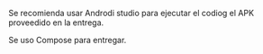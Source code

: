 Se recomienda usar Androdi studio para ejecutar el codiog el APK proveedido en la entrega. 

Se uso Compose para entregar.  
